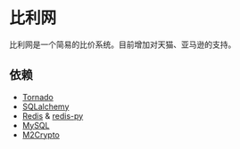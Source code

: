 比利网
===

比利网是一个简易的比价系统。目前增加对天猫、亚马逊的支持。

依赖
---

+ [Tornado](http://tornadoweb.com)
+ [SQLalchemy](http://www.sqlalchemy.org/)
+ [Redis](http://redis.io/) & [redis-py](https://redis-py.readthedocs.org/en/latest/)
+ [MySQL](http://dev.mysql.com/)
+ [M2Crypto](http://chandlerproject.org/Projects/MeTooCrypto)
